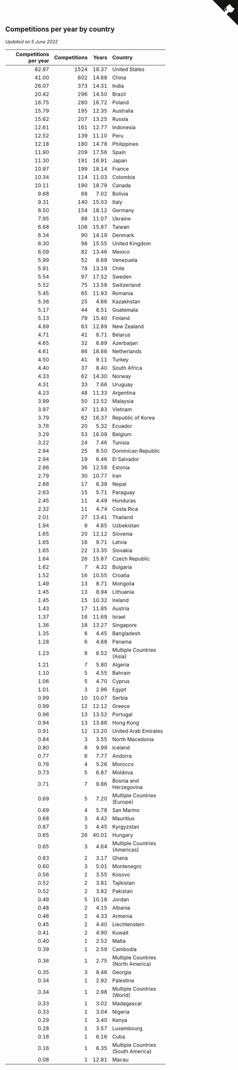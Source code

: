## Competitions per year by country

*Updated on  5 June 2022*

| Competitions per year | Competitions | Years | Country |
| ---: | ---: | ---: | :--- |
| 82.97 | 1524 | 18.37 | United States |
| 41.00 | 602 | 14.68 | China |
| 26.07 | 373 | 14.31 | India |
| 20.42 | 296 | 14.50 | Brazil |
| 16.75 | 280 | 16.72 | Poland |
| 15.79 | 195 | 12.35 | Australia |
| 15.62 | 207 | 13.25 | Russia |
| 12.61 | 161 | 12.77 | Indonesia |
| 12.52 | 139 | 11.10 | Peru |
| 12.18 | 180 | 14.78 | Philippines |
| 11.90 | 209 | 17.56 | Spain |
| 11.30 | 191 | 16.91 | Japan |
| 10.97 | 199 | 18.14 | France |
| 10.34 | 114 | 11.03 | Colombia |
| 10.11 | 190 | 18.79 | Canada |
| 9.68 | 68 | 7.02 | Bolivia |
| 9.31 | 140 | 15.03 | Italy |
| 8.50 | 154 | 18.12 | Germany |
| 7.95 | 88 | 11.07 | Ukraine |
| 6.68 | 106 | 15.87 | Taiwan |
| 6.34 | 90 | 14.19 | Denmark |
| 6.30 | 98 | 15.55 | United Kingdom |
| 6.09 | 82 | 13.46 | Mexico |
| 5.99 | 52 | 8.69 | Venezuela |
| 5.91 | 78 | 13.19 | Chile |
| 5.54 | 97 | 17.52 | Sweden |
| 5.52 | 75 | 13.58 | Switzerland |
| 5.45 | 65 | 11.93 | Romania |
| 5.36 | 25 | 4.66 | Kazakhstan |
| 5.17 | 44 | 8.51 | Guatemala |
| 5.13 | 79 | 15.40 | Finland |
| 4.89 | 63 | 12.89 | New Zealand |
| 4.71 | 41 | 8.71 | Belarus |
| 4.65 | 32 | 6.89 | Azerbaijan |
| 4.61 | 86 | 18.66 | Netherlands |
| 4.50 | 41 | 9.11 | Turkey |
| 4.40 | 37 | 8.40 | South Africa |
| 4.33 | 62 | 14.30 | Norway |
| 4.31 | 33 | 7.66 | Uruguay |
| 4.23 | 48 | 11.33 | Argentina |
| 3.99 | 50 | 12.52 | Malaysia |
| 3.97 | 47 | 11.83 | Vietnam |
| 3.79 | 62 | 16.37 | Republic of Korea |
| 3.76 | 20 | 5.32 | Ecuador |
| 3.29 | 53 | 16.09 | Belgium |
| 3.22 | 24 | 7.46 | Tunisia |
| 2.94 | 25 | 8.50 | Dominican Republic |
| 2.94 | 19 | 6.46 | El Salvador |
| 2.86 | 36 | 12.58 | Estonia |
| 2.79 | 30 | 10.77 | Iran |
| 2.66 | 17 | 6.39 | Nepal |
| 2.63 | 15 | 5.71 | Paraguay |
| 2.45 | 11 | 4.49 | Honduras |
| 2.32 | 11 | 4.74 | Costa Rica |
| 2.01 | 27 | 13.41 | Thailand |
| 1.94 | 9 | 4.65 | Uzbekistan |
| 1.65 | 20 | 12.12 | Slovenia |
| 1.65 | 16 | 9.71 | Latvia |
| 1.65 | 22 | 13.35 | Slovakia |
| 1.64 | 26 | 15.87 | Czech Republic |
| 1.62 | 7 | 4.32 | Bulgaria |
| 1.52 | 16 | 10.55 | Croatia |
| 1.49 | 13 | 8.71 | Mongolia |
| 1.45 | 13 | 8.94 | Lithuania |
| 1.45 | 15 | 10.32 | Ireland |
| 1.43 | 17 | 11.85 | Austria |
| 1.37 | 16 | 11.69 | Israel |
| 1.36 | 18 | 13.27 | Singapore |
| 1.35 | 6 | 4.45 | Bangladesh |
| 1.28 | 6 | 4.68 | Panama |
| 1.23 | 8 | 6.52 | Multiple Countries (Asia) |
| 1.21 | 7 | 5.80 | Algeria |
| 1.10 | 5 | 4.55 | Bahrain |
| 1.06 | 5 | 4.70 | Cyprus |
| 1.01 | 3 | 2.96 | Egypt |
| 0.99 | 10 | 10.07 | Serbia |
| 0.99 | 12 | 12.12 | Greece |
| 0.96 | 13 | 13.52 | Portugal |
| 0.94 | 13 | 13.86 | Hong Kong |
| 0.91 | 12 | 13.20 | United Arab Emirates |
| 0.84 | 3 | 3.55 | North Macedonia |
| 0.80 | 8 | 9.99 | Iceland |
| 0.77 | 6 | 7.77 | Andorra |
| 0.76 | 4 | 5.26 | Morocco |
| 0.73 | 5 | 6.87 | Moldova |
| 0.71 | 7 | 9.86 | Bosnia and Herzegovina |
| 0.69 | 5 | 7.20 | Multiple Countries (Europe) |
| 0.69 | 4 | 5.78 | San Marino |
| 0.68 | 3 | 4.42 | Mauritius |
| 0.67 | 3 | 4.45 | Kyrgyzstan |
| 0.65 | 26 | 40.01 | Hungary |
| 0.65 | 3 | 4.64 | Multiple Countries (Americas) |
| 0.63 | 2 | 3.17 | Ghana |
| 0.60 | 3 | 5.01 | Montenegro |
| 0.56 | 2 | 3.55 | Kosovo |
| 0.52 | 2 | 3.81 | Tajikistan |
| 0.52 | 2 | 3.82 | Pakistan |
| 0.49 | 5 | 10.18 | Jordan |
| 0.48 | 2 | 4.15 | Albania |
| 0.46 | 2 | 4.33 | Armenia |
| 0.45 | 2 | 4.40 | Liechtenstein |
| 0.41 | 2 | 4.90 | Kuwait |
| 0.40 | 1 | 2.52 | Malta |
| 0.39 | 1 | 2.59 | Cambodia |
| 0.36 | 1 | 2.75 | Multiple Countries (North America) |
| 0.35 | 3 | 8.46 | Georgia |
| 0.34 | 1 | 2.92 | Palestine |
| 0.34 | 1 | 2.98 | Multiple Countries (World) |
| 0.33 | 1 | 3.02 | Madagascar |
| 0.33 | 1 | 3.04 | Nigeria |
| 0.29 | 1 | 3.40 | Kenya |
| 0.28 | 1 | 3.57 | Luxembourg |
| 0.16 | 1 | 6.16 | Cuba |
| 0.16 | 1 | 6.35 | Multiple Countries (South America) |
| 0.08 | 1 | 12.81 | Macau |


<a href="https://github.com/jonatanklosko/wca_statistics" class="github-corner" aria-label="View source on Github"><svg width="80" height="80" viewBox="0 0 250 250" style="fill:#151513; color:#fff; position: absolute; top: 0; border: 0; right: 0;" aria-hidden="true"><path d="M0,0 L115,115 L130,115 L142,142 L250,250 L250,0 Z"></path><path d="M128.3,109.0 C113.8,99.7 119.0,89.6 119.0,89.6 C122.0,82.7 120.5,78.6 120.5,78.6 C119.2,72.0 123.4,76.3 123.4,76.3 C127.3,80.9 125.5,87.3 125.5,87.3 C122.9,97.6 130.6,101.9 134.4,103.2" fill="currentColor" style="transform-origin: 130px 106px;" class="octo-arm"></path><path d="M115.0,115.0 C114.9,115.1 118.7,116.5 119.8,115.4 L133.7,101.6 C136.9,99.2 139.9,98.4 142.2,98.6 C133.8,88.0 127.5,74.4 143.8,58.0 C148.5,53.4 154.0,51.2 159.7,51.0 C160.3,49.4 163.2,43.6 171.4,40.1 C171.4,40.1 176.1,42.5 178.8,56.2 C183.1,58.6 187.2,61.8 190.9,65.4 C194.5,69.0 197.7,73.2 200.1,77.6 C213.8,80.2 216.3,84.9 216.3,84.9 C212.7,93.1 206.9,96.0 205.4,96.6 C205.1,102.4 203.0,107.8 198.3,112.5 C181.9,128.9 168.3,122.5 157.7,114.1 C157.9,116.9 156.7,120.9 152.7,124.9 L141.0,136.5 C139.8,137.7 141.6,141.9 141.8,141.8 Z" fill="currentColor" class="octo-body"></path></svg></a><style>.github-corner:hover .octo-arm{animation:octocat-wave 560ms ease-in-out}@keyframes octocat-wave{0%,100%{transform:rotate(0)}20%,60%{transform:rotate(-25deg)}40%,80%{transform:rotate(10deg)}}@media (max-width:500px){.github-corner:hover .octo-arm{animation:none}.github-corner .octo-arm{animation:octocat-wave 560ms ease-in-out}}</style>
